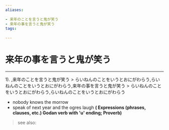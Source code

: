 ```yaml
---
aliases:
    
- 来年のことを言うと鬼が笑う
- 来年の事を言うと鬼が笑う
tags:
    
---
```


# 来年の事を言うと鬼が笑う
---
1).
,来年のことを言うと鬼が笑う > らいねんのことをいうとおにがわらう,らいねんのことをいうとおにがわらう,来年の事を言うと鬼が笑う > らいねんのことをいうとおにがわらう,らいねんのことをいうとおにがわらう

- nobody knows the morrow
- speak of next year and the ogres laugh
**( Expressions (phrases, clauses, etc.) Godan verb with 'u' ending; Proverb)**
> see also: 
            